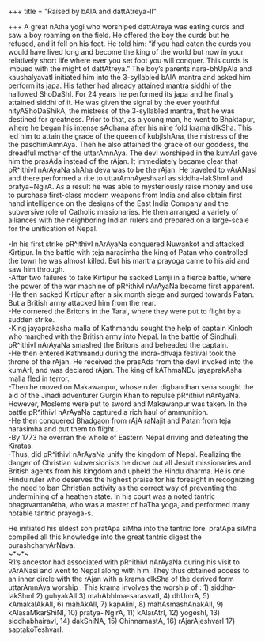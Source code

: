 +++
title = "Raised by bAlA and dattAtreya-II"

+++
A great nAtha yogi who worshiped dattAtreya was eating curds and saw a
boy roaming on the field. He offered the boy the curds but he refused,
and it fell on his feet. He told him: “if you had eaten the curds you
would have lived long and become the king of the world but now in your
relatively short life where ever you set foot you will conquer. This
curds is imbued with the might of dattAtreya.” The boy’s parents
nara-bhUpAla and kaushalyavatI initiated him into the 3-syllabled bAlA
mantra and asked him perform its japa. His father had already attained
mantra siddhi of the hallowed ShoDaShI. For 24 years he performed its
japa and he finally attained siddhi of it. He was given the signal by
the ever youthful nityAShoDaShikA, the mistress of the 3-syllabled
mantra, that he was destined for greatness. Prior to that, as a young
man, he went to Bhaktapur, where he began his intense sAdhana after his
nine fold krama dIkSha. This led him to attain the grace of the queen of
kubjIshAna, the mistress of the the paschimAmnAya. Then he also attained
the grace of our goddess, the dreadful mother of the uttarAmnAya. The
devI worshiped in the kumArI gave him the prasAda instead of the rAjan.
It immediately became clear that pR^ithivI nArAyaNa shAha deva was to be
the rAjan. He traveled to vArANasI and there performed a rite to
uttarAmnAyeshvarI as siddha-lakShmI and pratya\~NgirA. As a result he
was able to mysteriously raise money and use to purchase first-class
modern weapons from India and also obtain first hand intelligence on the
designs of the East India Company and the subversive role of Catholic
missionaries. He then arranged a variety of alliances with the
neighboring Indian rulers and prepared on a large-scale for the
unification of Nepal.

\-In his first strike pR^ithivI nArAyaNa conquered Nuwankot and attacked
Kirtipur. In the battle with teja narasimha the king of Patan who
controlled the town he was almost killed. But his mantra prayoga came to
his aid and saw him through.  
\-After two failures to take Kirtipur he sacked Lamji in a fierce
battle, where the power of the war machine of pR^ithivI nArAyaNa became
first apparent.  
\-He then sacked Kirtipur after a six month siege and surged towards
Patan. But a British army attacked him from the rear.  
\-He cornered the Britons in the Tarai, where they were put to flight by
a sudden strike.  
\-King jayaprakasha malla of Kathmandu sought the help of captain
Kinloch who marched with the British army into Nepal. In the battle of
Sindhuli, pR^ithivI nArAyaNa smashed the Britons and beheaded the
captain.  
\-He then entered Kathmandu during the indra-dhvaja festival took the
throne of the rAjan. He received the prasAda from the devI invoked into
the kumArI, and was declared rAjan. The king of kAThmaNDu jayaprakAsha
malla fled in terror.  
\-Then he moved on Makawanpur, whose ruler digbandhan sena sought the
aid of the Jihadi adventurer Gurgin Khan to repulse pR^ithivI nArAyaNa.
However, Moslems were put to sword and Makawanpur was taken. In the
battle pR^ithivI nArAyaNa captured a rich haul of ammunition.  
\-He then conquered Bhadgaon from rAjA raNajit and Patan from teja
narasimha and put them to flight .  
\-By 1773 he overran the whole of Eastern Nepal driving and defeating
the Kiratas.  
\-Thus, did pR^ithivI nArAyaNa unify the kingdom of Nepal. Realizing the
danger of Christian subversionists he drove out all Jesuit missionaries
and British agents from his kingdom and upheld the Hindu dharma. He is
one Hindu ruler who deserves the highest praise for his foresight in
recognizing the need to ban Christian activity as the correct way of
preventing the undermining of a heathen state. In his court was a noted
tantric bhagavantanAtha, who was a master of haTha yoga, and performed
many notable tantric prayoga-s.

He initiated his eldest son pratApa siMha into the tantric lore. pratApa
siMha compiled all this knowledge into the great tantric digest the
purashcharyArNava.  
\~\*\~\*\~  
R1’s ancestor had associated with pR^ithivI nArAyaNa during his visit to
vArANasi and went to Nepal along with him. They thus obtained access to
an inner circle with the rAjan with a krama dIkSha of the derived form
uttarAmnAya worship . This krama involves the worship of : 1)
siddha-lakShmI 2) guhyakAlI 3) mahAbhIma-sarasvatI, 4) dhUmrA, 5)
kAmakalAkAlI, 6) mahAkAlI, 7) kapAlinI, 8) mahAsmashAnakAlI, 9)
kAlasaMkarShiNI, 10) pratya\~NgirA, 11) kAlarAtrI, 12) yogeshI, 13)
siddhabhairavI, 14) dakShiNA, 15) ChinnamastA, 16) rAjarAjeshvarI 17)
saptakoTeshvarI.
